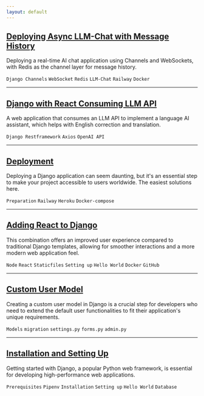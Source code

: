 ```yaml
---
layout: default
---
```


## [Deploying Async LLM-Chat with Message History](./pages/dj_async_chat.md)

Deploying a real-time AI chat application using Channels and WebSockets, with Redis as the channel layer for message history.

`Django Channels` `WebSocket` `Redis` `LLM-Chat` `Railway` `Docker`

---

## [Django with React Consuming LLM API](./pages/dj_llmlang.md)

A web application that consumes an LLM API to implement a language AI assistant, which helps with English correction and translation.

`Django Restframework` `Axios` `OpenAI API`

---
## [Deployment](./pages/dj_deployment.md)

Deploying a Django application can seem daunting, but it's an essential step to make your project accessible to users worldwide. The easiest solutions here.

`Preparation` `Railway` `Heroku` `Docker-compose`

---
## [Adding React to Django](./pages/dj_react_frontend.md)

 This combination offers an improved user experience compared to traditional Django templates, allowing for smoother interactions and a more modern web application feel.

`Node` `React` `Staticfiles` `Setting up` `Hello World` `Docker` `GitHub`

---
## [Custom User Model](./pages/dj_customuser.md)

Creating a custom user model in Django is a crucial step for developers who need to extend the default user functionalities to fit their application's unique requirements.

`Models` `migration` `settings.py` `forms.py` `admin.py`

---
## [Installation and Setting Up](./pages/dj_installation.md)

Getting started with Django, a popular Python web framework, is essential for developing high-performance web applications.

`Prerequisites` `Pipenv` `Installation` `Setting up` `Hello World` `Database`



 
 
